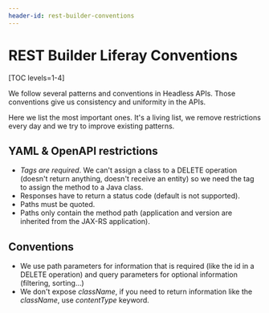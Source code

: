 ```yaml
---
header-id: rest-builder-conventions
---
```


# REST Builder Liferay Conventions

[TOC levels=1-4]

We follow several patterns and conventions in Headless APIs. Those conventions give us consistency and uniformity in the APIs. 

Here we list the most important ones. It's a living list, we remove restrictions every day and we try to improve existing patterns.

## YAML & OpenAPI restrictions

* *Tags are required*. We can't assign a class to a DELETE operation (doesn't return anything, doesn't receive an entity) so we need the tag to assign the method to a Java class.
* Responses have to return a status code (default is not supported).
* Paths must be quoted.
* Paths only contain the method path (application and version are inherited from the JAX-RS application).

## Conventions

* We use path parameters for information that is required (like the id in a DELETE operation) and query parameters for optional information (filtering, sorting...)
* We don't expose _className_, if you need to return information like the _className_, use _contentType_ keyword.